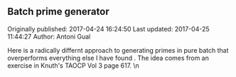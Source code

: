 ## Batch prime generator

Originally published: 2017-04-24 16:24:50
Last updated: 2017-04-25 11:44:27
Author: Antoni Gual

Here is a radically differnt approach to generating primes in pure batch that overperforms everything else I have found . The idea comes from an exercise in Knuth's TAOCP Vol 3 page 617.\n